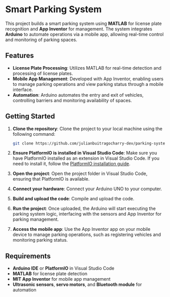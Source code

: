 # Smart Parking System

This project builds a smart parking system using **MATLAB** for license plate recognition and **App Inventor** for management. The system integrates **Arduino** to automate operations via a mobile app, allowing real-time control and monitoring of parking spaces.

## Features
- **License Plate Processing**: Utilizes MATLAB for real-time detection and processing of license plates.
- **Mobile App Management**: Developed with App Inventor, enabling users to manage parking operations and view parking status through a mobile interface.
- **Automation**: Arduino automates the entry and exit of vehicles, controlling barriers and monitoring availability of spaces.
  
## Getting Started

1. **Clone the repository**:
   Clone the project to your local machine using the following command:
   ```bash
   git clone https://github.com/julianbuitragocharry-dev/parking-system.git
   ```
   
2. **Ensure PlatformIO is installed in Visual Studio Code**:
   Make sure you have PlatformIO installed as an extension in Visual Studio Code. If you need to install it, follow the [PlatformIO installation guide](https://docs.platformio.org/en/latest/integration/ide/vscode.html).

3. **Open the project**:
   Open the project folder in Visual Studio Code, ensuring that PlatformIO is available.

4. **Connect your hardware**:
   Connect your Arduino UNO to your computer.

5. **Build and upload the code**:
   Compile and upload the code.
   
6. **Run the project**:
   Once uploaded, the Arduino will start executing the parking system logic, interfacing with the sensors and App Inventor for parking management.

7. **Access the mobile app**:
   Use the App Inventor app on your mobile device to manage parking operations, such as registering vehicles and monitoring parking status.

## Requirements
- **Arduino IDE** or **PlatformIO** in Visual Studio Code
- **MATLAB** for license plate detection
- **MIT App Inventor** for mobile app management
- **Ultrasonic sensors**, **servo motors**, and **Bluetooth module** for automation
